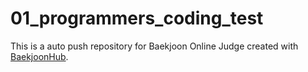 # 01_programmers_coding_test
This is a auto push repository for Baekjoon Online Judge created with [BaekjoonHub](https://github.com/BaekjoonHub/BaekjoonHub).
